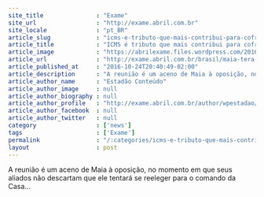 ```yaml
---
site_title               : "Exame"
site_url                 : "http://exame.abril.com.br"
site_locale              : "pt_BR"
article_slug             : "icms-e-tributo-que-mais-contribui-para-cofres-publicos"
article_title            : "ICMS é tributo que mais contribui para cofres públicos"
article_image            : "https://abrilexame.files.wordpress.com/2016/09/size_960_16_9_taxa7.jpg?quality=70&strip=all&w=960"
article_url              : "http://exame.abril.com.br/brasil/maia-tera-encontro-com-oposicao-para-tratar-de-reforma-politica/"
article_published_at     : "2016-10-24T20:40:49-02:00"
article_description      : "A reunião é um aceno de Maia à oposição, no momento em que seus aliados não descartam que ele tentará se reeleger para o comando da Casa..."
article_author_name      : "Estadão Conteúdo"
article_author_image     : null
article_author_biography : null
article_author_profile   : "http://exame.abril.com.br/author/wpestadao/"
article_author_facebook  : null
article_author_twitter   : null
category                 : ['news']
tags                     : ['Exame']
permalink                : "/:categories/icms-e-tributo-que-mais-contribui-para-cofres-publicos/"
layout                   : post
---
```


A reunião é um aceno de Maia à oposição, no momento em que seus aliados não descartam que ele tentará se reeleger para o comando da Casa...
